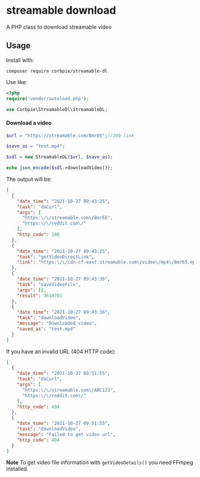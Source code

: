 # streamable download

A PHP class to download streamable video

## Usage

Install with:

```composer require corbpie/streamable-dl```

Use like:

```php
<?php
require('vendor/autoload.php');

use Corbpie\StreamableDl\StreamableDL;
```

#### Download a video

```php
$url = "https://streamable.com/8mr65";//200 link

$save_as = "test.mp4";

$sdl = new StreamableDL($url, $save_as);

echo json_encode($sdl->downloadVideo());
```

The output will be:

```json
[
  {
    "date_time": "2021-10-27 09:43:25",
    "task": "doCurl",
    "args": [
      "https:\/\/streamable.com\/8mr65",
      "https:\/\/reddit.com\/"
    ],
    "http_code": 200
  },
  {
    "date_time": "2021-10-27 09:43:25",
    "task": "getVideoDirectLink",
    "link": "https:\/\/cdn-cf-east.streamable.com\/video\/mp4\/8mr65.mp4?Expires=1635546720&Signature=XYZABC123&Key-Pair-Id=ABC098"
  },
  {
    "date_time": "2021-10-27 09:43:36",
    "task": "saveVideoFile",
    "args": [],
    "result": 3610791
  },
  {
    "date_time": "2021-10-27 09:43:36",
    "task": "downloadVideo",
    "message": "Downloaded video",
    "saved_as": "test.mp4"
  }
]
```

If you have an invalid URL (404 HTTP code):

```json
[
  {
    "date_time": "2021-10-27 09:51:55",
    "task": "doCurl",
    "args": [
      "https:\/\/streamable.com\/ABC123",
      "https:\/\/reddit.com\/"
    ],
    "http_code": 404
  },
  {
    "date_time": "2021-10-27 09:51:55",
    "task": "downloadVideo",
    "message": "Failed to get video url",
    "http_code": 404
  }
]
```

**Note** To get video file information with ```getVideoDetails()``` you need FFmpeg installed.
